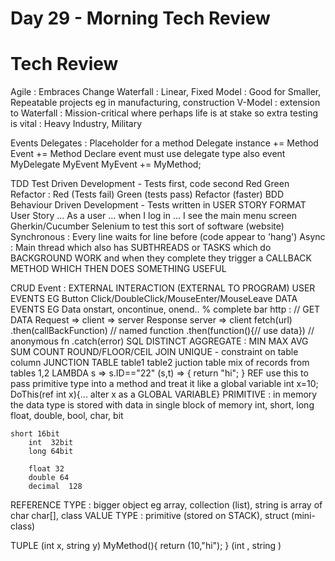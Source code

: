 # Day 29 - Morning Tech Review

# Tech Review

Agile : Embraces Change
Waterfall : Linear, Fixed Model : Good for Smaller, Repeatable projects eg in manufacturing, construction
V-Model : extension to Waterfall : Mission-critical where perhaps life is at stake so extra testing is vital : Heavy Industry, Military

Events
Delegates : Placeholder for a method
Delegate instance += Method
Event += Method
Declare event must use delegate type also event MyDelegate MyEvent
MyEvent += MyMethod;

TDD Test Driven Development - Tests first, code second
Red Green Refactor : Red (Tests fail) Green (tests pass) Refactor (faster)
BDD Behaviour Driven Development - Tests written in USER STORY FORMAT
User Story ... As a user ... when I log in ... I see the main menu screen
Gherkin/Cucumber
Selenium to test this sort of software (website)
Synchronous : Every line waits for line before (code appear to 'hang')
Async : Main thread which also has SUBTHREADS or TASKS which do BACKGROUND WORK and when they complete they trigger a CALLBACK METHOD WHICH THEN DOES SOMETHING USEFUL

CRUD
Event : EXTERNAL INTERACTION (EXTERNAL TO PROGRAM)
USER EVENTS EG Button Click/DoubleClick/MouseEnter/MouseLeave
DATA EVENTS EG Data onstart, oncontinue, onend..
% complete bar
http : // GET DATA
Request => client => server
Response server => client
fetch(url)
.then(callBackFunction) // named function
.then(function(){// use data}) // anonymous fn
.catch(error)
SQL
DISTINCT
AGGREGATE : MIN MAX AVG SUM COUNT
ROUND/FLOOR/CEIL
JOIN
UNIQUE - constraint on table column
JUNCTION TABLE
table1 table2 juction table mix of records from tables 1,2
LAMBDA s => s.ID=="22"
(s,t) => { return "hi"; }
REF use this to pass primitive type into a method and treat it like
a global variable
int x=10;
DoThis(ref int x){... alter x as a GLOBAL VARIABLE}
PRIMITIVE : in memory the data type is stored with data in single block
of memory
int, short, long float, double, bool, char, bit

```
short 16bit
	int  32bit
	long 64bit

	float 32
	double 64
	decimal  128
```

REFERENCE TYPE : bigger object eg array, collection (list),
string is array of char char[], class
VALUE TYPE : primitive (stored on STACK), struct (mini-class)

TUPLE (int x, string y) MyMethod(){ return (10,"hi"); }
(int , string )